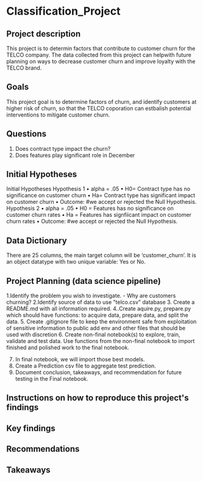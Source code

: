 # Classification_Project


## Project description
This project is to determin factors that contribute to customer churn for the TELCO company. The data collected from this project can helpwith future planning on ways to decrease customer churn and improve loyalty with the TELCO brand.

## Goals
This project goal is to determine factors of churn, and identify customers at higher risk of churn, so that the TELCO coporation can estbalish potential interventions to mitigate customer churn. 

## Questions 
1. Does  contract type impact the churn?
2. Does features play significant role in December 


## Initial Hypotheses 

Initial Hypotheses 
Hypothesis 1 
    • alpha = .05 
    • H0= Contract type has no significance on customer churn 
    • Ha= Contract type has significant impact on customer churn 
    • Outcome: #we accept or rejected the Null Hypothesis. 
Hypothesis 2 
    • alpha = .05 
    • H0 = Features has no significance on customer churn rates 
    • Ha = Features has signfiicant impact on customer churn rates 
    • Outcome: #we accept or rejected the Null Hypothesis.

## Data Dictionary
There are 25 columns, the main target column will be ‘customer_churn’. It is an object datatype with two unique variable: Yes or No. 


## Project Planning (data science pipeline)
1.Identify the problem you wish to investigate. - Why are customers churning?
2.Identify source of data to use "telco.csv" database 
3. Create a README.md with all information required.
4..Create aquire.py, prepare.py which should have functions: to acquire data, prepare data, and split the data.
5. Create .gitignore file to keep the environment safe from exploitation of sensitive information to public add env and other files that should be used with discretion
6. Create non-final notebook(s) to explore, train, validate and test data. Use functions from the non-final notebook to import finished and polished work to the final notebook.

7. In final notebook, we will import those best models.
8. Create a Prediction csv file to aggregate test prediction.
9. Document conclusion, takeaways, and recommendation for future testing in the Final notebook.

## Instructions on how to reproduce this project's findings 

## Key findings

## Recommendations

## Takeaways 
